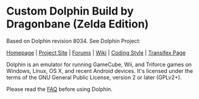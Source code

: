 # Custom Dolphin Build by Dragonbane (Zelda Edition)

Based on Dolphin revision 8034. See Dolphin Project:

[Homepage](https://dolphin-emu.org/) | [Project Site](https://github.com/dolphin-emu/dolphin) | [Forums](https://forums.dolphin-emu.org/) | [Wiki](https://wiki.dolphin-emu.org/) | [Coding Style](https://github.com/dolphin-emu/dolphin/blob/master/Contributing.md) | [Transifex Page](https://www.transifex.com/projects/p/dolphin-emu/)

Dolphin is an emulator for running GameCube, Wii, and Triforce games on
Windows, Linux, OS X, and recent Android devices. It's licensed under
the terms of the GNU General Public License, version 2 or later (GPLv2+).

Please read the [FAQ](https://dolphin-emu.org/docs/faq/) before using Dolphin.